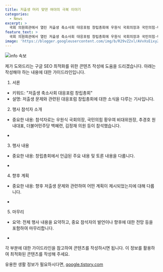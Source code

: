 ```yaml
---
title: 저출생 머리 맞댄 여야의 극복 이야기
categories:
  - News
excerpt: >
  국회 의원회관에서 열린 저출생 축소사회 대응포럼 창립총회에 우원식 국회의장과 국민의힘·더불어민주당 주요 의원들이 참석했다. 이번 행사는 저출산 문제에 대한 대책 모색을 위한 것으로, 다양한 이해당사자들의 의견이 교환되고 있다.
feature_text: >
  국회 의원회관에서 열린 저출생 축소사회 대응포럼 창립총회에 우원식 국회의장과 국민의힘·더불어민주당 주요 의원들이 참석했다. 이번 행사는 저출산 문제에 대한 대책 모색을 위한 것으로, 다양한 이해당사자들의 의견이 교환되고 있다.
image: 'https://blogger.googleusercontent.com/img/b/R29vZ2xl/AVvXsEixyZcFfHzMRdzZMjFBmAUKJYCLCGyLL1o632UiGVXcaFdKo_bkvkuCioo0uUKlGfBVcT3P84aROyZIXSBEx3Aw5nCQ3pTgDom1WDC4m8eifvWiAmWEEVb4x6G_l8C0QH225ldMjyaFvpxGEBGNO37VmDTDMHGhJPq73UglMfDca1-0aw/s1600/blogspot.png'
---
```


<p><img src="https://blogger.googleusercontent.com/img/b/R29vZ2xl/AVvXsEixyZcFfHzMRdzZMjFBmAUKJYCLCGyLL1o632UiGVXcaFdKo_bkvkuCioo0uUKlGfBVcT3P84aROyZIXSBEx3Aw5nCQ3pTgDom1WDC4m8eifvWiAmWEEVb4x6G_l8C0QH225ldMjyaFvpxGEBGNO37VmDTDMHGhJPq73UglMfDca1-0aw/s1600/blogspot.png" alt="info 속보" /></p>

<p>제가 도와드리는 구글 SEO 최적화를 위한 콘텐츠 작성에 도움을 드리겠습니다. 아래는 작성해야 하는 내용에 대한 가이드라인입니다. </p>

<ol>
<li>서론</li>
</ol>

<ul>
<li>키워드: "저출생 축소사회 대응포럼 창립총회"</li>
<li>설명: 저출생 문제와 관련된 대응포럼 창립총회에 대한 소식을 다루는 기사입니다.</li>
</ul>

<ol start="2">
<li>행사 참석자 소개</li>
</ol>

<ul>
<li>중요한 내용: 참석자로는 우원식 국회의장, 국민의힘 황우여 비대위원장, 추경호 원내대표, 더불어민주당 백혜련, 김정재 의원 등이 참석했습니다.</li>
<li><p data-ke-size="size16">&nbsp;</p></li>
</ul>

<ol start="3">
<li>행사 내용</li>
</ol>

<ul>
<li>중요한 내용: 창립총회에서 언급된 주요 내용 및 토론 내용을 다룹니다.</li>
<li><p data-ke-size="size16">&nbsp;</p></li>
</ul>

<ol start="4">
<li>향후 계획</li>
</ol>

<ul>
<li>중요한 내용: 향후 저출생 문제와 관련하여 어떤 계획이 제시되었는지에 대해 다룹니다.</li>
<li><p data-ke-size="size16">&nbsp;</p></li>
</ul>

<ol start="5">
<li>마무리</li>
</ol>

<ul>
<li>요약: 전체 행사 내용을 요약하고, 중요 참석자의 발언이나 향후에 대한 전망 등을 포함하여 마무리합니다.</li>
<li><p data-ke-size="size16">&nbsp;</p></li>
</ul>

<p>각 부분에 대한 가이드라인을 참고하여 콘텐츠를 작성하시면 됩니다. 이 정보를 활용하여 최적화된 콘텐츠를 작성해 주세요.</p>
유용한 생활 정보가 필요하시다면, <a href="https://qoogle.tistory.com" rel="dofollow">qoogle.tistory.com</a>



